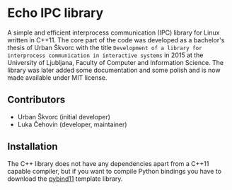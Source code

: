 # Echo IPC library #

A simple and efficient interprocess communication (IPC) library for Linux written in C++11. The core part of the code was developed as a bachelor's thesis of Urban Škvorc with the title `Development of a library for interprocess communication in interactive systems` in 2015 at the University of Ljubljana, Faculty of Computer and Information Science. The library was later added some documentation and some polish and is now made available under MIT license.

## Contributors ##

 * Urban Škvorc (initial developer)
 * Luka Čehovin (developer, maintainer)

## Installation ##

The C++ library does not have any dependencies apart from a C++11 capable compiler, but if you want to compile Python bindings you have to download the [pybind11](https://github.com/wjakob/pybind11) template library.

